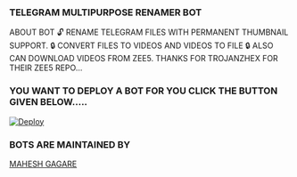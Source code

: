 ### TELEGRAM MULTIPURPOSE RENAMER BOT

ABOUT BOT 
 🔓 RENAME TELEGRAM FILES WITH PERMANENT THUMBNAIL SUPPORT. 
 🔒 CONVERT FILES TO VIDEOS AND VIDEOS TO FILE
 🔒 ALSO CAN DOWNLOAD VIDEOS FROM ZEE5. THANKS FOR TROJANZHEX FOR THEIR ZEE5 REPO... 



### YOU WANT TO DEPLOY A BOT FOR YOU CLICK THE BUTTON GIVEN BELOW.....  

[![Deploy](https://www.herokucdn.com/deploy/button.svg)](https://heroku.com/deploy?template=https://github.com/maheshgagare123/renamerbot)
 

### BOTS ARE MAINTAINED BY
     
[MAHESH GAGARE](https://t.me/supertech_developer)   



